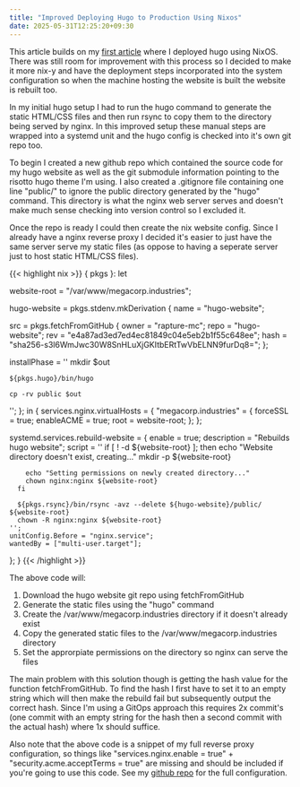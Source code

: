 ```yaml
---
title: "Improved Deploying Hugo to Production Using Nixos"
date: 2025-05-31T12:25:20+09:30
---
```

This article builds on my [first article](https://megacorp.industries/posts/deploying-hugo-to-production-using-nixos/) where I deployed hugo using NixOS. There was still room for improvement with this process so I decided to make it more nix-y and have the deployment steps incorporated into the system configuration so when the machine hosting the website is built the website is rebuilt too.

In my initial hugo setup I had to run the hugo command to generate the static HTML/CSS files and then run rsync to copy them to the directory being served by nginx. In this improved setup these manual steps are wrapped into a systemd unit and the hugo config is checked into it's own git repo too.

To begin I created a new github repo which contained the source code for my hugo website as well as the git submodule information pointing to the risotto hugo theme I'm using. I also created a .gitignore file containing one line "public/" to ignore the public directory generated by the "hugo" command. This directory is what the nginx web server serves and doesn't make much sense checking into version control so I excluded it.

Once the repo is ready I could then create the nix website config. Since I already have a nginx reverse proxy I decided it's easier to just have the same server serve my static files (as oppose to having a seperate server just to host static HTML/CSS files).

{{< highlight nix >}}
{ pkgs }: let

website-root = "/var/www/megacorp.industries";

hugo-website = pkgs.stdenv.mkDerivation {
  name = "hugo-website";

  src = pkgs.fetchFromGitHub {
    owner = "rapture-mc";
    repo = "hugo-website";
    rev = "e4a87ad3ed7ed4ec81849c04e5eb2b1f55c648ee";
    hash = "sha256-s3l6WmJwc30W8SnHLuXjGKItbERtTwVbELNN9furDq8=";
  };

  installPhase = ''
    mkdir $out

    ${pkgs.hugo}/bin/hugo

    cp -rv public $out
  '';
};
in {
  services.nginx.virtualHosts = {
    "megacorp.industries" = {
      forceSSL = true;
      enableACME = true;
      root = website-root;
    };
  };

  systemd.services.rebuild-website = {
    enable = true;
    description = "Rebuilds hugo website";
    script = ''
      if [ ! -d ${website-root} ]; then
        echo "Website directory doesn't exist, creating..."
        mkdir -p ${website-root}

        echo "Setting permissions on newly created directory..."
        chown nginx:nginx ${website-root}
      fi

      ${pkgs.rsync}/bin/rsync -avz --delete ${hugo-website}/public/ ${website-root}
      chown -R nginx:nginx ${website-root}
    '';
    unitConfig.Before = "nginx.service";
    wantedBy = ["multi-user.target"];
  };
}
{{< /highlight >}}

The above code will:
1. Download the hugo website git repo using fetchFromGitHub
2. Generate the static files using the "hugo" command
3. Create the /var/www/megacorp.industries directory if it doesn't already exist 
4. Copy the generated static files to the /var/www/megacorp.industries directory
5. Set the approrpiate permissions on the directory so nginx can serve the files

The main problem with this solution though is getting the hash value for the function fetchFromGitHub. To find the hash I first have to set it to an empty string which will then make the rebuild fail but subsequently output the correct hash. Since I'm using a GitOps approach this requires 2x commit's (one commit with an empty string for the hash then a second commit with the actual hash) where 1x should suffice.

Also note that the above code is a snippet of my full reverse proxy configuration, so things like "services.nginx.enable = true" + "security.acme.acceptTerms = true" are missing and should be included if you're going to use this code. See my [github repo](https://github.com/rapture-mc/mgc-machines) for the full configuration.
